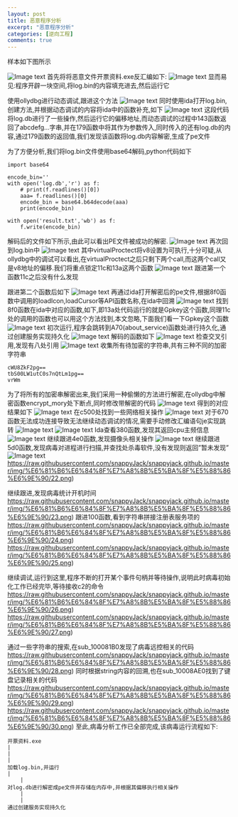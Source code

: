 ```yaml
---
layout: post
title: 恶意程序分析
excerpt: "恶意程序分析"
categories: [逆向工程]
comments: true
---
```


样本如下图所示

![Image text](https://raw.githubusercontent.com/snappyJack/snappyjack.github.io/master/img/%E6%81%B6%E6%84%8F%E7%A8%8B%E5%BA%8F%E5%88%86%E6%9E%90/1.png)
首先将将恶意文件开票资料.exe反汇编如下:
 ![Image text](https://raw.githubusercontent.com/snappyJack/snappyjack.github.io/master/img/%E6%81%B6%E6%84%8F%E7%A8%8B%E5%BA%8F%E5%88%86%E6%9E%90/2.png)
显而易见:程序开辟一块空间,将log.bin的内容填充进去,然后运行它

使用ollydbg进行动态调试,跟进这个方法
 ![Image text](https://raw.githubusercontent.com/snappyJack/snappyjack.github.io/master/img/%E6%81%B6%E6%84%8F%E7%A8%8B%E5%BA%8F%E5%88%86%E6%9E%90/3.png)
同时使用ida打开log.bin,创建方法,并根据动态调试的内容将ida中的函数补充,如下
 ![Image text](https://raw.githubusercontent.com/snappyJack/snappyjack.github.io/master/img/%E6%81%B6%E6%84%8F%E7%A8%8B%E5%BA%8F%E5%88%86%E6%9E%90/4.png)
这段代码将log.db进行了一些操作,然后运行它的偏移地址,而动态调试的过程中143函数返回了abcdefg…字串,并在179函数中将其作为参数传入,同时传入的还有log.db的内容,通过179函数的返回值,我们发现该函数将log.db内容解密,生成了pe文件

为了方便分析,我们将log.bin文件使用base64解码,python代码如下
```
import base64

encode_bin=''
with open('log.db','r') as f:
    # print(f.readlines()[0])
    aaa= f.readlines()[0]
    encode_bin = base64.b64decode(aaa)
    print(encode_bin)

with open('result.txt','wb') as f:
    f.write(encode_bin)
```
解码后的文件如下所示,由此可以看出PE文件被成功的解密.
 ![Image text](https://raw.githubusercontent.com/snappyJack/snappyjack.github.io/master/img/%E6%81%B6%E6%84%8F%E7%A8%8B%E5%BA%8F%E5%88%86%E6%9E%90/5.png)
再次回到log.bin中
 ![Image text](https://raw.githubusercontent.com/snappyJack/snappyjack.github.io/master/img/%E6%81%B6%E6%84%8F%E7%A8%8B%E5%BA%8F%E5%88%86%E6%9E%90/6.png)
其中virtualProctect将v8设置为可执行,十分可疑,从ollydbg中的调试可以看出,在virtualProctect之后只剩下两个call,而这两个call又是v8地址的偏移.我们将重点锁定11c和13a这两个函数
 ![Image text](https://raw.githubusercontent.com/snappyJack/snappyjack.github.io/master/img/%E6%81%B6%E6%84%8F%E7%A8%8B%E5%BA%8F%E5%88%86%E6%9E%90/7.png)
跟进第一个函数11c之后没有什么发现

跟进第二个函数后如下
 ![Image text](https://raw.githubusercontent.com/snappyJack/snappyjack.github.io/master/img/%E6%81%B6%E6%84%8F%E7%A8%8B%E5%BA%8F%E5%88%86%E6%9E%90/8.png)
再通过ida打开解密后的pe文件,根据8f0函数中调用的loadIcon,loadCursor等API函数名称,在ida中回溯
 ![Image text](https://raw.githubusercontent.com/snappyJack/snappyjack.github.io/master/img/%E6%81%B6%E6%84%8F%E7%A8%8B%E5%BA%8F%E5%88%86%E6%9E%90/9.png)
找到8f0函数在ida中对应的函数,如下,即13a处代码运行的就是Gpkey这个函数,同理11c处的调用的函数也可以用这个方法找到,本文忽略,下面我们看一下Gpkey这个函数
 ![Image text](https://raw.githubusercontent.com/snappyJack/snappyjack.github.io/master/img/%E6%81%B6%E6%84%8F%E7%A8%8B%E5%BA%8F%E5%88%86%E6%9E%90/10.png)
初次运行,程序会跳转到A70(about_service)函数处进行持久化,通过创建服务实现持久化
 ![Image text](https://raw.githubusercontent.com/snappyJack/snappyjack.github.io/master/img/%E6%81%B6%E6%84%8F%E7%A8%8B%E5%BA%8F%E5%88%86%E6%9E%90/11.png)
解码的函数如下
 ![Image text](https://raw.githubusercontent.com/snappyJack/snappyjack.github.io/master/img/%E6%81%B6%E6%84%8F%E7%A8%8B%E5%BA%8F%E5%88%86%E6%9E%90/12.png)
检查交叉引用,发现有八处引用
 ![Image text](https://raw.githubusercontent.com/snappyJack/snappyjack.github.io/master/img/%E6%81%B6%E6%84%8F%E7%A8%8B%E5%BA%8F%E5%88%86%E6%9E%90/13.png)
收集所有待加密的字符串,共有三种不同的加密字符串
```
cWU8ZkF2pg==
tbS00LW1utC0s7nQtLm1pg==
vrWm
```
为了将所有的加密串解密出来,我们采用一种偷懒的方法进行解密,在ollydbg中解密函数encrypt_mory处下断点,同时修改带解密的代码
 ![Image text](https://raw.githubusercontent.com/snappyJack/snappyjack.github.io/master/img/%E6%81%B6%E6%84%8F%E7%A8%8B%E5%BA%8F%E5%88%86%E6%9E%90/14.png)
得到的对应结果如下
 ![Image text](https://raw.githubusercontent.com/snappyJack/snappyjack.github.io/master/img/%E6%81%B6%E6%84%8F%E7%A8%8B%E5%BA%8F%E5%88%86%E6%9E%90/15.png)
在c500处找到一些网络相关操作
![Image text](https://raw.githubusercontent.com/snappyJack/snappyjack.github.io/master/img/%E6%81%B6%E6%84%8F%E7%A8%8B%E5%BA%8F%E5%88%86%E6%9E%90/16.png) 
对于670函数无法成功连接导致无法继续动态调试的情况,需要手动修改汇编语句je实现跳转 
 ![Image text](https://raw.githubusercontent.com/snappyJack/snappyjack.github.io/master/img/%E6%81%B6%E6%84%8F%E7%A8%8B%E5%BA%8F%E5%88%86%E6%9E%90/17.png)
 ![Image text](https://raw.githubusercontent.com/snappyJack/snappyjack.github.io/master/img/%E6%81%B6%E6%84%8F%E7%A8%8B%E5%BA%8F%E5%88%86%E6%9E%90/18.png)
Ida查看380函数,发现其返回cpu主频信息
 ![Image text](https://raw.githubusercontent.com/snappyJack/snappyjack.github.io/master/img/%E6%81%B6%E6%84%8F%E7%A8%8B%E5%BA%8F%E5%88%86%E6%9E%90/19.png)
继续跟进4e0函数,发现摄像头相关操作
 ![Image text](https://raw.githubusercontent.com/snappyJack/snappyjack.github.io/master/img/%E6%81%B6%E6%84%8F%E7%A8%8B%E5%BA%8F%E5%88%86%E6%9E%90/20.png)
继续跟进5d0函数,发现病毒对进程进行扫描,并查找处杀毒软件,没有发现则返回”暂未发现”
 ![Image text](https://raw.githubusercontent.com/snappyJack/snappyjack.github.io/master/img/%E6%81%B6%E6%84%8F%E7%A8%8B%E5%BA%8F%E5%88%86%E6%9E%90/21.png)
 https://raw.githubusercontent.com/snappyJack/snappyjack.github.io/master/img/%E6%81%B6%E6%84%8F%E7%A8%8B%E5%BA%8F%E5%88%86%E6%9E%90/22.png)
 
继续跟进,发现病毒统计开机时间
 https://raw.githubusercontent.com/snappyJack/snappyjack.github.io/master/img/%E6%81%B6%E6%84%8F%E7%A8%8B%E5%BA%8F%E5%88%86%E6%9E%90/23.png)
跟进100函数,看到字符串拼接注册表服务项的
https://raw.githubusercontent.com/snappyJack/snappyjack.github.io/master/img/%E6%81%B6%E6%84%8F%E7%A8%8B%E5%BA%8F%E5%88%86%E6%9E%90/24.png)
 https://raw.githubusercontent.com/snappyJack/snappyjack.github.io/master/img/%E6%81%B6%E6%84%8F%E7%A8%8B%E5%BA%8F%E5%88%86%E6%9E%90/25.png)
 
继续调试,运行到这里,程序不断的打开某个事件句柄并等待操作,说明此时病毒初始化工作已经完毕,等待接收c2的命令
 https://raw.githubusercontent.com/snappyJack/snappyjack.github.io/master/img/%E6%81%B6%E6%84%8F%E7%A8%8B%E5%BA%8F%E5%88%86%E6%9E%90/26.png)
 https://raw.githubusercontent.com/snappyJack/snappyjack.github.io/master/img/%E6%81%B6%E6%84%8F%E7%A8%8B%E5%BA%8F%E5%88%86%E6%9E%90/27.png)
 
通过一些字符串的搜索,在sub_100081B0发现了病毒远控相关的代码
 https://raw.githubusercontent.com/snappyJack/snappyjack.github.io/master/img/%E6%81%B6%E6%84%8F%E7%A8%8B%E5%BA%8F%E5%88%86%E6%9E%90/28.png)
同时根据string内容的回溯,也在sub_10008AE0找到了键盘记录相关的代码
 https://raw.githubusercontent.com/snappyJack/snappyjack.github.io/master/img/%E6%81%B6%E6%84%8F%E7%A8%8B%E5%BA%8F%E5%88%86%E6%9E%90/29.png)
 https://raw.githubusercontent.com/snappyJack/snappyjack.github.io/master/img/%E6%81%B6%E6%84%8F%E7%A8%8B%E5%BA%8F%E5%88%86%E6%9E%90/30.png)
至此,病毒分析工作已全部完成,该病毒运行流程如下:
```
开票资料.exe
|
|
|
加载log.bin,并运行
|
	|
对log.db进行解密成pe文件并存储在内存中,并根据其偏移执行相关操作
	|
	|
通过创建服务实现持久化
```